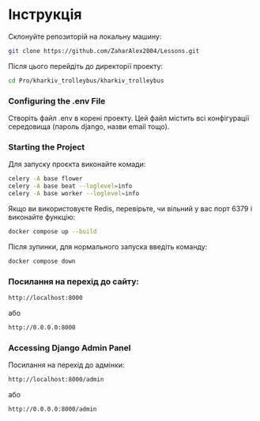 # Інструкція

Склонуйте репозиторій на локальну машину:
```bash
git clone https://github.com/ZaharAlex2004/Lessons.git
```

Після цього перейдіть до директорії проекту:

```bash
cd Pro/kharkiv_trolleybus/kharkiv_trolleybus
```

### Configuring the .env File

Створіть файл .env в корені проекту. Цей файл містить всі конфігурації середовища (пароль django, назви email тощо).

### Starting the Project

Для запуску проєкта виконайте комади:
```bash
celery -A base flower
celery -A base beat --loglevel=info
celery -A base worker --loglevel=info
```

Якщо ви використовуєте Redis, перевірьте, чи вільний у вас порт 6379 і виконайте функцію:
```bash
docker compose up --build
```

Після зупинки, для нормального запуска введіть команду:
```bash
docker compose down
```

### Посилання на перехід до сайту:

```bash
http://localhost:8000
```
або
```bash
http://0.0.0.0:8000
```

### Accessing Django Admin Panel
Посилання на перехід до адмінки:

```bash
http://localhost:8000/admin
```
або
```bash
http://0.0.0.0:8000/admin
```
